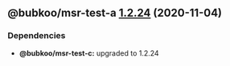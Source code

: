 ## @bubkoo/msr-test-a [1.2.24](https://github.com/bubkoo/monorepo-semantic-release/compare/@bubkoo/msr-test-a@1.2.23...@bubkoo/msr-test-a@1.2.24) (2020-11-04)





### Dependencies

* **@bubkoo/msr-test-c:** upgraded to 1.2.24
